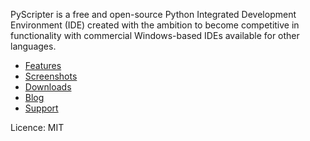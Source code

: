 PyScripter is a free and open-source  Python Integrated Development
Environment (IDE) created with the ambition to become competitive in
functionality with commercial Windows-based IDEs available for other
languages.

* [Features](https://github.com/pyscripter/pyscripter/wiki/Features)
* [Screenshots](https://github.com/pyscripter/pyscripter/wiki/Screenshots)
* [Downloads](https://sourceforge.net/projects/pyscripter/files)
* [Blog](https://pyscripter.blogspot.com/)
* [Support](https://groups.google.com/forum/#!forum/pyscripter)

Licence: MIT
